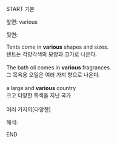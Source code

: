 START
기본

앞면:
various


뒷면:
<div>Tents come in <b>various</b> shapes and sizes. </div><div>텐트는 각양각색의 모양과 크기로 나온다.</div><div><br></div><div><div>The bath oil comes in <strong>various</strong> fragrances. </div><div><div>그 목욕용 오일은 여러 가지 향으로 나온다.</div></div></div><div><br></div><div><div>a large and <b>various</b> country </div><div>크고 다양한 특색을 지닌 국가</div></div><div><br></div><div>여러 가지의[다양한]</div>


해석:
<!--ID: 1746614454933-->
END